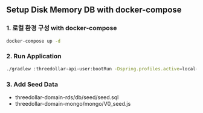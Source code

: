 ## Setup Disk Memory DB with docker-compose

### 1. 로컬 환경 구성 with docker-compose

```bash
docker-compose up -d
```

### 2. Run Application

```bash
./gradlew :threedollar-api-user:bootRun -Dspring.profiles.active=local-docker
```

### 3. Add Seed Data

- threedollar-domain-rds/db/seed/seed.sql
- threedollar-domain-mongo/mongo/V0_seed.js
